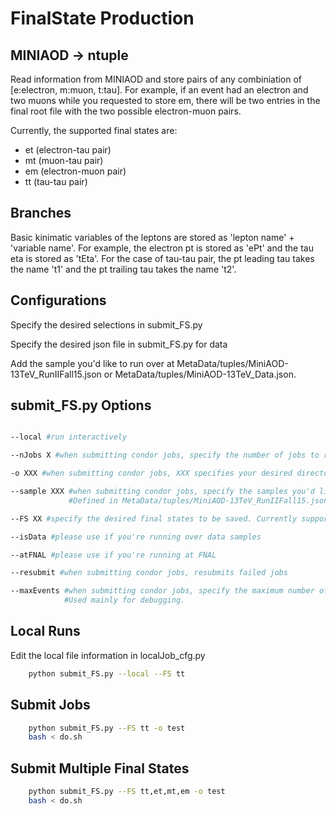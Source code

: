 FinalState Production
=====================

MINIAOD -> ntuple
-----------------
Read information from MINIAOD and store pairs of any combiniation of [e:electron, m:muon, t:tau]. 
For example, if an event had an electron and two muons while you requested to store em, there will 
be two entries in the final root file with the two possible electron-muon pairs.

Currently, the supported final states are: 
- et (electron-tau pair)
- mt (muon-tau pair)
- em (electron-muon pair)
- tt (tau-tau pair)


Branches
-----------------
Basic kinimatic variables of the leptons are stored as 'lepton name' + 'variable name'.
For example, the electron pt is stored as 'ePt' and the tau eta is stored as 'tEta'.
For the case of tau-tau pair, the pt leading tau takes the name 't1' and the pt trailing tau takes the name 't2'.


Configurations
-----------------
Specify the desired selections in submit_FS.py

Specify the desired json file in submit_FS.py for data

Add the sample you'd like to run over at MetaData/tuples/MiniAOD-13TeV_RunIIFall15.json or MetaData/tuples/MiniAOD-13TeV_Data.json.


submit_FS.py Options
-----------------
```bash

--local #run interactively

--nJobs X #when submitting condor jobs, specify the number of jobs to run. Used mainly for debugging.

-o XXX #when submitting condor jobs, XXX specifies your desired directory name

--sample XXX #when submitting condor jobs, specify the samples you'd like to run over. 
             #Defined in MetaData/tuples/MiniAOD-13TeV_RunIIFall15.json or MetaData/tuples/MiniAOD-13TeV_Data.json

--FS XX #specify the desired final states to be saved. Currently supports et, mt, tt, em, ee, mm.

--isData #please use if you're running over data samples

--atFNAL #please use if you're running at FNAL

--resubmit #when submitting condor jobs, resubmits failed jobs

--maxEvents #when submitting condor jobs, specify the maximum number of events to run over. 
            #Used mainly for debugging.
```



Local Runs
----------
Edit the local file information in localJob_cfg.py

```bash
    python submit_FS.py --local --FS tt
```


Submit Jobs
---------------

```bash
    python submit_FS.py --FS tt -o test
    bash < do.sh
```

Submit Multiple Final States
----------------------------

```bash
    python submit_FS.py --FS tt,et,mt,em -o test
    bash < do.sh
```